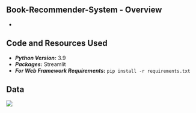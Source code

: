 ## Book-Recommender-System - Overview
- 

## Code and Resources Used
- ***Python Version:*** 3.9
- ***Packages:*** Streamlit
- ***For Web Framework Requirements:*** ```pip install -r requirements.txt```

## Data
![](https://www.kaggle.com/datasets/arashnic/book-recommendation-dataset)
